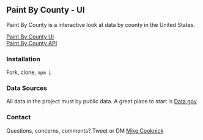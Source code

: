 ## Paint By County - UI

Paint By County is a interactive look at data by county in the United States.

[Paint By County UI](https://github.com/Cooknick/Paint-By-County) <br>
[Paint By County API](https://github.com/Cooknick/Paint-By-County-API)

### Installation
Fork, clone, `npm i`

### Data Sources
All data in the project must by public data. A great place to start is [Data.gov](https://www.data.gov/)

### Contact
Questions, concerns, comments? Tweet or DM [Mike Cooknick](http://twitter.com/mikecooknick)
